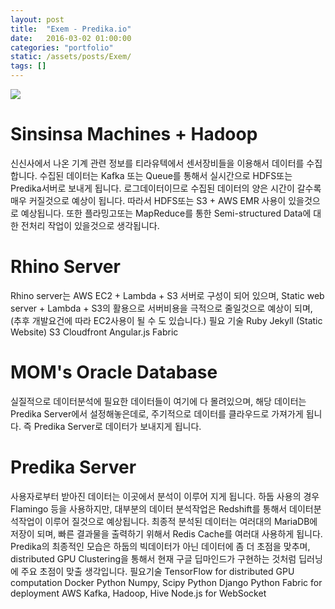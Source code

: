 ```yaml
---
layout: post
title:  "Exem - Predika.io"
date:   2016-03-02 01:00:00
categories: "portfolio"
static: /assets/posts/Exem/
tags: []
---
```


<img src="{{ page.static }}PredikaIO.png" class="img-responsive img-rounded">

# Sinsinsa Machines + Hadoop
신신사에서 나온 기계 관련 정보를 티라유텍에서 센서장비들을 이용해서 데이터를 수집합니다. 
수집된 데이터는 Kafka 또는 Queue를 통해서 실시간으로 HDFS또는 Predika서버로 보내게 됩니다.
로그데이터이므로 수집된 데이터의 양은 시간이 갈수록 매우 커질것으로 예상이 됩니다.
따라서 HDFS또는 S3 + AWS EMR 사용이 있을것으로 예상됩니다.
또한 플라밍고또는 MapReduce를 통한 Semi-structured Data에 대한 전처리 작업이 있을것으로 생각됩니다.

# Rhino Server
Rhino server는 AWS EC2 + Lambda + S3 서버로 구성이 되어 있으며, 
Static web server + Lambda + S3의 활용으로 서버비용을 극적으로 줄일것으로 예상이 되며, 
(추후 개발요건에 따라 EC2사용이 될 수 도 있습니다.)
필요 기술
Ruby
Jekyll (Static Website)
S3 
Cloudfront 
Angular.js
Fabric
 
# MOM's Oracle Database  
실질적으로 데이터분석에 필요한 데이터들이 여기에 다 몰려있으며, 해당 데이터는 
Predika Server에서 설정해놓은데로, 주기적으로 데이터를 클라우드로 가져가게 됩니다. 즉 Predika Server로 데이터가 보내지게 됩니다.

# Predika Server
사용자로부터 받아진 데이터는 이곳에서 분석이 이루어 지게 됩니다.
하둡 사용의 경우 Flamingo 등을 사용하지만, 대부분의 데이터 분석작업은 Redshift를 통해서 데이터분석작업이 이루어 질것으로 예상됩니다. 
최종적 분석된 데이터는 여러대의 MariaDB에 저장이 되며, 빠른 결과물을 출력하기 위해서 Redis Cache를 여러대 사용하게 됩니다.
Predika의 최종적인 모습은 하둡의 빅데이터가 아닌 데이터에 좀 더 초점을 맞추며, distributed GPU Clustering을 통해서 
현재 구글 딥마인드가 구현하는 것처럼 딥러닝에 주요 초점이 맞출 생각입니다. 
필요기술
TensorFlow for distributed GPU computation
Docker
Python Numpy, Scipy
Python Django
Python Fabric for deployment 
AWS
Kafka, Hadoop, Hive
Node.js for WebSocket